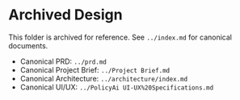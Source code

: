 # Archived Design

This folder is archived for reference. See `../index.md` for canonical documents.

- Canonical PRD: `../prd.md`
- Canonical Project Brief: `../Project Brief.md`
- Canonical Architecture: `../architecture/index.md`
- Canonical UI/UX: `../PolicyAi UI-UX%20Specifications.md`
